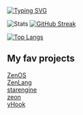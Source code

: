 [![Typing SVG](https://readme-typing-svg.demolab.com?font=Fira+Code&weight=700&size=27&duration=3000&pause=100&color=f54242&background=16131700&repeat=false&width=435&lines=Hi!+I'm+aceinetx)](https://git.io/typing-svg)

![Stats](https://github-readme-stats.vercel.app/api?username=aceinetx\&show_icons=true\&theme=radical&bg_color=161317&title_color=f54242&text_color=D8C6CB)
[![GitHub Streak](https://streak-stats.demolab.com?user=aceinetx&theme=radical&background=161317&ring=f54242&sideLabels=D8C6CB&currStreakNum=D8C6CB&sideNums=D8C6CB&fire=f54242&currStreakLabel=D8C6CB)](https://git.io/streak-stats)

[![Top Langs](https://github-readme-stats.vercel.app/api/top-langs/?username=aceinetx&langs_count=26&layout=compact&hide_progress=true&theme=radical&bg_color=161317&title_color=f54242&text_color=D8C6CB)](https://github.com/anuraghazra/github-readme-stats)
## My fav projects
[ZenOS](https://github.com/aceinetx/ZenOS)<br>
[ZenLang](https://github.com/aceinetx/ZenLang)<br>
[starengine](https://github.com/aceinetx/starengine)<br>
[zeon](https://github.com/aceinetx/zeon)<br>
[yHook](https://github.com/aceinetx/yHook)
